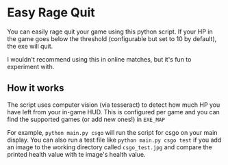 # Easy Rage Quit
You can easily rage quit your game using this python script. If your HP in the game goes below the threshold (configurable but set to 10 by default), the exe will quit.

I wouldn't recommend using this in online matches, but it's fun to experiment with.

## How it works
The script uses computer vision (via tesseract) to detect how much HP you have left from your in-game HUD. This is configured per game and you can find the supported games (or add new ones!) in `EXE_MAP`

For example, `python main.py csgo` will run the script for csgo on your main display.
You can also run a test file like `python main.py csgo test` if you add an image to the working directory called `csgo_test.jpg` and compare the printed health value with te image's health value.

